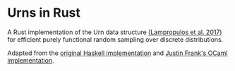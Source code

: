 # Urns in Rust
A Rust implementation of the Urn data structure [(Lampropulos et al. 2017)](https://dl.acm.org/doi/pdf/10.1145/3122955.3122959) for efficient purely functional random sampling over discrete distributions. 

Adapted from the [original Haskell implementation](https://github.com/antalsz/urn-random/tree/master) and [Justin Frank's OCaml implementation](https://github.com/laelath/ocaml-urn/tree/main?tab=readme-ov-file). 

